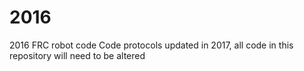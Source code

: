 # 2016
2016 FRC robot code
Code protocols updated in 2017, all code in this repository will need to be altered
